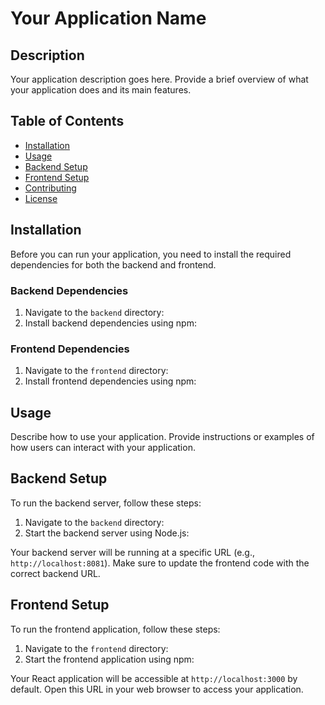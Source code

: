 # Your Application Name

## Description

Your application description goes here. Provide a brief overview of what your application does and its main features.

## Table of Contents

- [Installation](#installation)
- [Usage](#usage)
- [Backend Setup](#backend-setup)
- [Frontend Setup](#frontend-setup)
- [Contributing](#contributing)
- [License](#license)

## Installation

Before you can run your application, you need to install the required dependencies for both the backend and frontend.

### Backend Dependencies

1. Navigate to the `backend` directory:
2. Install backend dependencies using npm:


### Frontend Dependencies

1. Navigate to the `frontend` directory:
2. Install frontend dependencies using npm:


## Usage

Describe how to use your application. Provide instructions or examples of how users can interact with your application.

## Backend Setup

To run the backend server, follow these steps:

1. Navigate to the `backend` directory:
2. Start the backend server using Node.js:


Your backend server will be running at a specific URL (e.g., `http://localhost:8081`). Make sure to update the frontend code with the correct backend URL.

## Frontend Setup

To run the frontend application, follow these steps:

1. Navigate to the `frontend` directory:
2. Start the frontend application using npm:



Your React application will be accessible at `http://localhost:3000` by default. Open this URL in your web browser to access your application.
